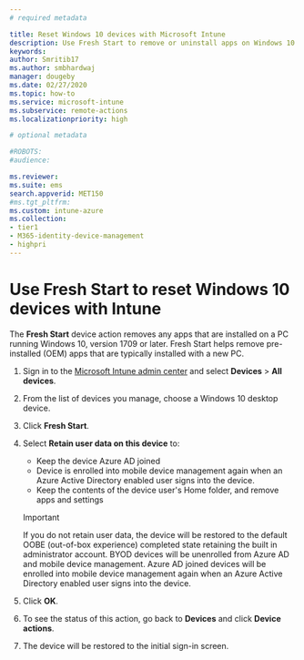 ```yaml
---
# required metadata

title: Reset Windows 10 devices with Microsoft Intune
description: Use Fresh Start to remove or uninstall apps on Windows 10 PCs by using Microsoft Intune. 
keywords:
author: Smritib17
ms.author: smbhardwaj
manager: dougeby
ms.date: 02/27/2020
ms.topic: how-to
ms.service: microsoft-intune
ms.subservice: remote-actions
ms.localizationpriority: high

# optional metadata

#ROBOTS:
#audience:

ms.reviewer: 
ms.suite: ems
search.appverid: MET150
#ms.tgt_pltfrm:
ms.custom: intune-azure
ms.collection:
- tier1
- M365-identity-device-management
- highpri
---
```


# Use Fresh Start to reset Windows 10 devices with Intune

The **Fresh Start** device action removes any apps that are installed on a PC running Windows 10, version 1709 or later. Fresh Start helps remove pre-installed (OEM) apps that are typically installed with a new PC.

1. Sign in to the [Microsoft Intune admin center](https://go.microsoft.com/fwlink/?linkid=2109431) and select **Devices** > **All devices**.
2. From the list of devices you manage, choose a Windows 10 desktop device.
3. Click **Fresh Start**.
4. Select **Retain user data on this device** to:
   * Keep the device Azure AD joined
   * Device is enrolled into mobile device management again when an Azure Active Directory enabled user signs into the device.
   * Keep the contents of the device user's Home folder, and remove apps and settings

   > [!IMPORTANT]
   > If you do not retain user data, the device will be restored to the default OOBE (out-of-box experience) completed state retaining the built in administrator account.
   > BYOD devices will be unenrolled from Azure AD and mobile device management.
   > Azure AD joined devices will be enrolled into mobile device management again when an Azure Active Directory enabled user signs into the device.

5. Click **OK**.
6. To see the status of this action, go back to **Devices** and click **Device actions**.  
7. The device will be restored to the initial sign-in screen.
